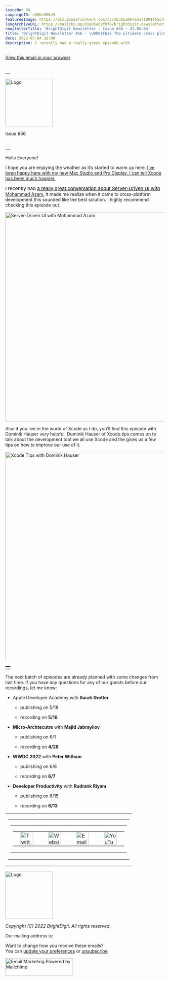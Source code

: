 ```yaml
---
issueNo: 56
campaignID: e66bc506e5
featuredImage: https://dim.mcusercontent.com/cs/cb3bba007ed171091f55c47f0/images/3bedd791-bfb0-bb37-0930-a1add8a42ee6.jpg?w=480&dpr=2
longArchiveURL: https://mailchi.mp/d1005ed2f0f6/brightdigit-newsletter-56-sdui
newsletterTitle: 'BrightDigit Newsletter - Issue #56 - 22.05.04'
title: "BrightDigit Newsletter #56 - \U0001F62E The ultimate cross platform framework \U0001F62E"
date: 2022-05-04 10:00
description: I recently had a really great episode with
---
```

<span class="mcnPreviewText"
style="display:none; font-size:0px; line-height:0px; max-height:0px; max-width:0px; opacity:0; overflow:hidden; visibility:hidden; mso-hide:all;">I
recently had a really great episode with </span>

[View this email in your
browser](https://mailchi.mp/d1005ed2f0f6/brightdigit-newsletter-56-sdui?e=%5BUNIQID%5D)

<table data-border="0" data-cellpadding="0" data-cellspacing="0" width="100%" style="background-color:transparent" role="presentation">
<tbody>
<tr class="odd">
<td style="min-width: 100%; border-top: 20px solid transparent" data-valign="top"></td>
</tr>
</tbody>
</table>

<img src="https://dim.mcusercontent.com/cs/cb3bba007ed171091f55c47f0/images/e34cb9b8-208c-4e6c-a0e8-b7e407f037ab.png?w=150&amp;dpr=2" width="150" alt="Logo" />

Issue \#56

<table data-border="0" data-cellpadding="0" data-cellspacing="0" width="100%" style="background-color:transparent" role="presentation">
<tbody>
<tr class="odd">
<td style="min-width: 100%; border-top: 20px solid transparent" data-valign="top"></td>
</tr>
</tbody>
</table>

Hello Everyone!

I hope you are enjoying the weather as it’s started to warm up here.
[I’ve been happy here with my new Mac Studio and Pro Display. I can tell
Xcode has been much
happier.](https://twitter.com/leogdion/status/1515113181433188352?s=20&t=sUDv5J_1YnnQmtS7prV3xA)

<span style="color:rgb(0, 0, 0);"><span style="font-size: 15px">I
recently had </span></span>[<span style="color:rgb(0, 0, 0);"><span
style="font-size: 15px">a really great conversation about Server-Driven
UI with </span></span>Mohammad
Azam.](https://brightdigit.com/episodes/121-server-driven-ui-with-mohammad-azam)
It made me realize when it came to cross-platform development this
sounded like the best solution. I highly recommend checking this episode
out.

[<img src="https://dim.mcusercontent.com/cs/cb3bba007ed171091f55c47f0/images/3bedd791-bfb0-bb37-0930-a1add8a42ee6.jpg?w=480&amp;dpr=2" width="660" alt="Server-Driven UI with Mohammad Azam" />](https://brightdigit.com/episodes/121-server-driven-ui-with-mohammad-azam)

Also if you live in the world of Xcode as I do, you’ll find this episode
with Dominik Hauser very helpful. Dominik Hauser of Xcode.tips comes on
to talk about the development tool we all use Xcode and the gives us a
few tips on how to improve our use of it.

[<img src="https://dim.mcusercontent.com/cs/cb3bba007ed171091f55c47f0/images/97d288e7-6241-0297-be05-5868978dd11a.jpg?w=1280&amp;dpr=2" width="660" alt="Xcode Tips with Dominik Hauser" />](https://youtu.be/bgDI6HbxeDU)

<table data-border="0" data-cellpadding="0" data-cellspacing="0" width="100%" style="background-color:transparent" role="presentation">
<tbody>
<tr class="odd">
<td style="min-width: 100%; border-top: 2px solid #000000" data-valign="top"></td>
</tr>
</tbody>
</table>

The next batch of episodes are already planned with some changes from
last time. If you have any questions for any of our guests before our
recordings, let me know:

-   Apple Developer Academy with **Sarah Gretter**

    -   publishing on 5/18

    -   recording on **5/16**

-   **Micro-Archtecutre** with **Majid Jabrayilov**

    -   publishing on 6/1

    -   recording on **4/28**

-   **WWDC 2022** with **Peter Witham**

    -   publishing on 6/8

    -   recording on **6/7**

-   **Developer Productivity** with **Rudrank Riyam**

    -   publishing on 6/15

    -   recording on **6/13**

<table data-align="center" data-border="0" data-cellpadding="0" data-cellspacing="0" width="100%" role="presentation">
<colgroup>
<col style="width: 100%" />
</colgroup>
<tbody>
<tr class="odd mceRow">
<td style="background-position: center; background-repeat: no-repeat; background-size: cover" data-valign="top"><table data-border="0" data-cellpadding="0" data-cellspacing="24" width="100%" style="table-layout:fixed" role="presentation">
<tbody>
<tr class="odd">
<td colspan="12" class="mceColumn" style="background-position: center; background-repeat: no-repeat; background-size: cover" data-valign="top" width="100%"><table data-border="0" data-cellpadding="0" data-cellspacing="0" width="100%" role="presentation">
<colgroup>
<col style="width: 100%" />
</colgroup>
<tbody>
<tr class="odd">
<td style="text-align: center;" class="mceSpacing-24" data-valign="top"><table class="mceClusterLayout" data-border="0" data-cellpadding="0" data-cellspacing="0" width="" role="presentation">
<tbody>
<tr class="odd">
<td class="mobileClass-18" style="padding-left: 24px; padding-top: 0; padding-right: 24px" data-breakpoint="18" data-valign="top"><a href="https://twitter.com/brightdigit"><img src="https://dim.mcusercontent.com/https/cdn-images.mailchimp.com%2Ficons%2Fsocial-block-v3%2Fblock-icons-v3%2Ftwitter-filled-dark-40.png?w=40&amp;dpr=2" width="40" alt="Twitter icon" /></a></td>
<td class="mobileClass-18" style="padding-left: 24px; padding-top: 0; padding-right: 24px" data-breakpoint="18" data-valign="top"><a href="https://brightdigit.com"><img src="https://dim.mcusercontent.com/https/cdn-images.mailchimp.com%2Ficons%2Fsocial-block-v3%2Fblock-icons-v3%2Fwebsite-filled-dark-40.png?w=40&amp;dpr=2" width="40" alt="Website icon" /></a></td>
<td class="mobileClass-18" style="padding-left: 24px; padding-top: 0; padding-right: 24px" data-breakpoint="18" data-valign="top"><a href="mailto:info@brightdigit.com"><img src="https://dim.mcusercontent.com/https/cdn-images.mailchimp.com%2Ficons%2Fsocial-block-v3%2Fblock-icons-v3%2Femail-filled-dark-40.png?w=40&amp;dpr=2" width="40" alt="Email icon" /></a></td>
<td class="mobileClass-18" style="padding-left: 24px; padding-top: 0; padding-right: 24px" data-breakpoint="18" data-valign="top"><a href="https://www.youtube.com/c/BrightdigitLLC"><img src="https://dim.mcusercontent.com/https/cdn-images.mailchimp.com%2Ficons%2Fsocial-block-v3%2Fblock-icons-v3%2Fyoutube-filled-dark-40.png?w=40&amp;dpr=2" width="40" alt="YouTube icon" /></a></td>
</tr>
</tbody>
</table></td>
</tr>
</tbody>
</table></td>
</tr>
</tbody>
</table></td>
</tr>
</tbody>
</table>

<img src="https://dim.mcusercontent.com/cs/cb3bba007ed171091f55c47f0/images/e34cb9b8-208c-4e6c-a0e8-b7e407f037ab.png?w=150&amp;dpr=2" width="150" alt="Logo" />

*Copyright (C) 2022 BrightDigit. All rights reserved.*  
  
  
Our mailing address is:  
  
  
Want to change how you receive these emails?  
You can [update your
preferences](https://brightdigit.us12.list-manage.com/profile?u=cb3bba007ed171091f55c47f0&id=584d0d5c40&e=%5BUNIQID%5D&c=e66bc506e5)
or
[unsubscribe](https://brightdigit.us12.list-manage.com/unsubscribe?u=cb3bba007ed171091f55c47f0&id=584d0d5c40&e=%5BUNIQID%5D&c=e66bc506e5)  
  
[<img src="https://cdn-images.mailchimp.com/monkey_rewards/MC_MonkeyReward_26.png" title="Mailchimp Email Marketing" width="214" height="56" alt="Email Marketing Powered by Mailchimp" />](http://www.mailchimp.com/email-referral/?utm_source=freemium_newsletter&utm_medium=email&utm_campaign=referral_marketing&aid=cb3bba007ed171091f55c47f0&afl=1)